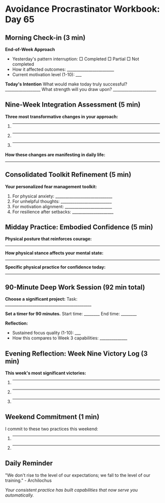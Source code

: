 # Avoidance Procrastinator Workbook: Day 65

## Morning Check-in (3 min)

**End-of-Week Approach**
- Yesterday's pattern interruption: □ Completed □ Partial □ Not completed
- How it affected outcomes: ________________________
- Current motivation level (1-10): ___

**Today's Intention**
What would make today truly successful? __________________
What strength will you draw upon? ______________________

## Nine-Week Integration Assessment (5 min)

**Three most transformative changes in your approach:**
1. ________________________________________________
2. ________________________________________________
3. ________________________________________________

**How these changes are manifesting in daily life:**
________________________________________________

## Consolidated Toolkit Refinement (5 min)

**Your personalized fear management toolkit:**
1. For physical anxiety: _____________________________
2. For unhelpful thoughts: __________________________
3. For motivation alignment: ________________________
4. For resilience after setbacks: _____________________

## Midday Practice: Embodied Confidence (5 min)

**Physical posture that reinforces courage:**
________________________________________________

**How physical stance affects your mental state:**
________________________________________________

**Specific physical practice for confidence today:**
________________________________________________

## 90-Minute Deep Work Session (92 min total)

**Choose a significant project:**
Task: ____________________________________________

**Set a timer for 90 minutes.**
Start time: ________ End time: ________

**Reflection:**
- Sustained focus quality (1-10): ___
- How this compares to Week 3 capabilities: ______________

## Evening Reflection: Week Nine Victory Log (3 min)

**This week's most significant victories:**
1. ________________________________________________
2. ________________________________________________
3. ________________________________________________

## Weekend Commitment (1 min)

I commit to these two practices this weekend:
1. ________________________________________________
2. ________________________________________________

## Daily Reminder

"We don't rise to the level of our expectations; we fall to the level of our training." - Archilochus

*Your consistent practice has built capabilities that now serve you automatically.*